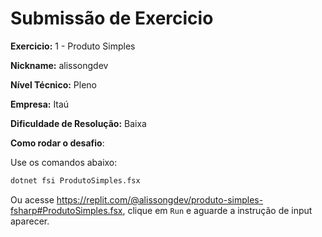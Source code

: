 # Submissão de Exercicio

**Exercicio:** 1 - Produto Simples

**Nickname:** alissongdev

**Nível Técnico:** Pleno

**Empresa:** Itaú

**Dificuldade de Resolução:** Baixa

**Como rodar o desafio**: 

Use os comandos abaixo:
 
```bash
dotnet fsi ProdutoSimples.fsx
```

Ou acesse https://replit.com/@alissongdev/produto-simples-fsharp#ProdutoSimples.fsx, clique em `Run` e aguarde a instrução de input aparecer.